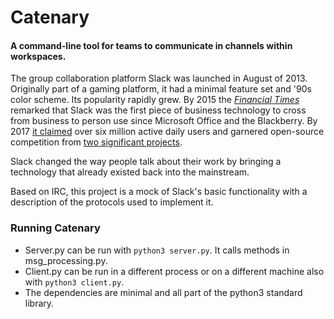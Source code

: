 # Catenary
#### A command-line tool for teams to communicate in channels within workspaces.

The group collaboration platform Slack was launched in August of 2013. Originally part of a gaming platform, it had a minimal feature set
and '90s color scheme. Its popularity rapidly grew. By 2015 the [*Financial Times*](http://www.ft.com/cms/s/0/bd7dbf46-d24c-11e4-9c25-00144feab7de.html) remarked that Slack was the first piece of business technology to cross from business
to person use since Microsoft Office and the Blackberry.
By 2017 [it claimed](https://www.forbes.com/sites/alexkonrad/2017/09/12/slack-passes-6-million-daily-users-and-opens-up-channels-to-multi-company-use/#33e8d917fdb2)
over six million active daily users and garnered open-source competition from [two significant projects](https://en.wikipedia.org/wiki/Slack_(software)#Alternatives).

Slack changed the way people talk about their work by bringing a technology that already existed back into the mainstream.

Based on IRC, this project is a mock of Slack's basic functionality with a description of the protocols used to implement it.

### Running Catenary

* Server.py can be run with `python3 server.py`. It calls methods in msg_processing.py.
* Client.py can be run in a different process or on a different machine also with `python3 client.py`.
* The dependencies are minimal and all part of the python3 standard library.
